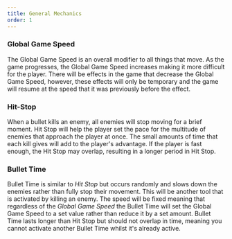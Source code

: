 ```yaml
---
title: General Mechanics
order: 1
---
```


### Global Game Speed

The Global Game Speed is an overall modifier to all things that move. As the game progresses, the Global Game Speed increases making it more difficult for the player. There will be effects in the game that decrease the Global Game Speed, however, these effects will only be temporary and the game will resume at the speed that it was previously before the effect.

### Hit-Stop

When a bullet kills an enemy, all enemies will stop moving for a brief moment. Hit Stop will help the player set the pace for the multitude of enemies that approach the player at once. The small amounts of time that each kill gives will add to the player's advantage. If the player is fast enough, the Hit Stop may overlap, resulting in a longer period in Hit Stop.

### Bullet Time

Bullet Time is similar to _Hit Stop_ but occurs randomly and slows down the enemies rather than fully stop their movement. This will be another tool that is activated by killing an enemy. The speed will be fixed meaning that regardless of the _Global Game Speed_ the Bullet Time will set the Global Game Speed to a set value rather than reduce it by a set amount. Bullet Time lasts longer than Hit Stop but should not overlap in time, meaning you cannot activate another Bullet Time whilst it's already active.
